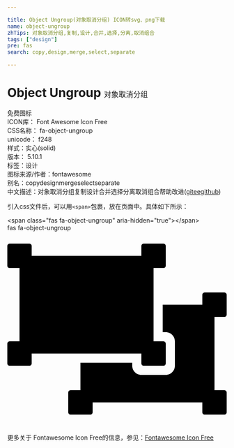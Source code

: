 ```yaml
---

title: Object Ungroup(对象取消分组) ICON转svg、png下载
name: object-ungroup
zhTips: 对象取消分组,复制,设计,合并,选择,分离,取消组合
tags: ["design"]
pre: fas
search: copy,design,merge,select,separate

---
```


# Object Ungroup  <small style="font-size: 60%;font-weight: 100">对象取消分组</small>


<div class="detail-page">
<p>
<span><span class="badge-success badge">免费图标</span> </span>
<br/>
<span>
ICON库：
<span class="badge-secondary badge">Font Awesome Icon Free</span> 
</span>
<br/>
<span>
CSS名称：
<span class="badge-secondary badge">fa-object-ungroup</span> 
</span>
<br/>
<span>
unicode：
<span class="badge-secondary badge">f248</span> 
<copy-btn content='f248' btn-title=""></copy-btn>
<copy-btn :content='String.fromCodePoint(parseInt("f248", 16))' btn-title="复制U"></copy-btn>
</span><br/><span>样式：<span class="badge-light badge">实心(solid)</span></span>
<br/>
<span>
版本：
<span class="badge-secondary badge">5.10.1</span> 
</span><br/><span>标签：<span class="badge-light badge"><router-link to="/tags/design.html">设计</router-link></span></span>
<br/>
<span>图标来源/作者：<span class="badge-light badge">fontawesome</span></span> 
<br/>
<span>别名：<span class="badge-light badge">copy</span><span class="badge-light badge">design</span><span class="badge-light badge">merge</span><span class="badge-light badge">select</span><span class="badge-light badge">separate</span></span><br/><span class="zh-detail">中文描述：<span class="badge-primary badge">对象取消分组</span><span class="badge-primary badge">复制</span><span class="badge-primary badge">设计</span><span class="badge-primary badge">合并</span><span class="badge-primary badge">选择</span><span class="badge-primary badge">分离</span><span class="badge-primary badge">取消组合</span><span class="help-link"><span>帮助改进</span>(<a href="https://gitee.com/liuwave/icon-helper/edit/master/json/fontawesome/solid/object-ungroup.json" target="_blank" rel="noopener noreferrer">gitee</a><a href="https://github.com/liuwave/icon-helper/edit/master/json/fontawesome/solid/object-ungroup.json" target="_blank" rel="noopener noreferrer">github</a></span>)</span><br/>
</p>
</div>
<div class="alert alert-dark">
  <i class="fas fa-object-ungroup fa-xs"></i>
  <i class="fas fa-object-ungroup fa-sm"></i>
  <i class="fas fa-object-ungroup fa-lg"></i>
  <i class="fas fa-object-ungroup fa-2x"></i>
  <i class="fas fa-object-ungroup fa-3x"></i>
  <i class="fas fa-object-ungroup fa-5x"></i>
  <i class="fas fa-object-ungroup fa-7x"></i>
</div>
<div>
  <p>引入css文件后，可以用<code>&lt;span&gt;</code>包裹，放在页面中。具体如下所示：    
  </p>
  <div class="alert alert-primary" style="font-size: 14px">
    &lt;span class="fas fa-object-ungroup" aria-hidden="true"&gt;&lt;/span&gt;
    <copy-btn content='<span class="fas fa-object-ungroup" aria-hidden="true"></span>'></copy-btn>
  </div>
  <div class="alert alert-secondary">
    <i class="fas fa-object-ungroup"
    style="font-size: 24px"
    aria-hidden="true"></i> fas fa-object-ungroup
    <copy-btn content="fas fa-object-ungroup" btn-title="复制图标名称"></copy-btn>
  </div>
</div>
<div id="svg" class="svg-wrap">
<svg xmlns="http://www.w3.org/2000/svg" viewBox="0 0 576 512"><path d="M64 320v26a6 6 0 0 1-6 6H6a6 6 0 0 1-6-6v-52a6 6 0 0 1 6-6h26V96H6a6 6 0 0 1-6-6V38a6 6 0 0 1 6-6h52a6 6 0 0 1 6 6v26h288V38a6 6 0 0 1 6-6h52a6 6 0 0 1 6 6v52a6 6 0 0 1-6 6h-26v192h26a6 6 0 0 1 6 6v52a6 6 0 0 1-6 6h-52a6 6 0 0 1-6-6v-26H64zm480-64v-32h26a6 6 0 0 0 6-6v-52a6 6 0 0 0-6-6h-52a6 6 0 0 0-6 6v26H408v72h8c13.255 0 24 10.745 24 24v64c0 13.255-10.745 24-24 24h-64c-13.255 0-24-10.745-24-24v-8H192v72h-26a6 6 0 0 0-6 6v52a6 6 0 0 0 6 6h52a6 6 0 0 0 6-6v-26h288v26a6 6 0 0 0 6 6h52a6 6 0 0 0 6-6v-52a6 6 0 0 0-6-6h-26V256z"/></svg>
</div>
<detail full-name='fa-object-ungroup'></detail>
    
<div><p>更多关于  Fontawesome Icon Free的信息，参见：<a target="_blank" href="https://iconhelper.cn/fontawesome.html">Fontawesome Icon Free</a>
</p></div>
